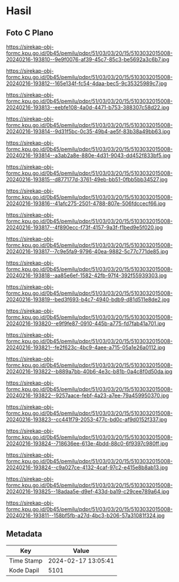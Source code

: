 # Hasil

## Foto C Plano

https://sirekap-obj-formc.kpu.go.id/0b45/pemilu/pdpr/51/03/03/20/15/5103032015008-20240216-193810--9e9f0076-af39-45c7-85c3-be5692a3c6b7.jpg

https://sirekap-obj-formc.kpu.go.id/0b45/pemilu/pdpr/51/03/03/20/15/5103032015008-20240216-193812--165e134f-fc54-4daa-bec5-9c35325989c7.jpg

https://sirekap-obj-formc.kpu.go.id/0b45/pemilu/pdpr/51/03/03/20/15/5103032015008-20240216-193813--eebfe108-4a0d-4471-b753-388307c58d22.jpg

https://sirekap-obj-formc.kpu.go.id/0b45/pemilu/pdpr/51/03/03/20/15/5103032015008-20240216-193814--9d31f5bc-0c35-49b4-ae5f-83b38a49bb63.jpg

https://sirekap-obj-formc.kpu.go.id/0b45/pemilu/pdpr/51/03/03/20/15/5103032015008-20240216-193814--a3ab2a8e-880e-4d31-9043-dd452f833bf5.jpg

https://sirekap-obj-formc.kpu.go.id/0b45/pemilu/pdpr/51/03/03/20/15/5103032015008-20240216-193815--d877177d-3761-49eb-bb51-0fbb5bb34527.jpg

https://sirekap-obj-formc.kpu.go.id/0b45/pemilu/pdpr/51/03/03/20/15/5103032015008-20240216-193816--41afc275-2501-4788-807e-506fdccecf66.jpg

https://sirekap-obj-formc.kpu.go.id/0b45/pemilu/pdpr/51/03/03/20/15/5103032015008-20240216-193817--4f890ecc-f73f-4157-9a3f-f1bed9e5f020.jpg

https://sirekap-obj-formc.kpu.go.id/0b45/pemilu/pdpr/51/03/03/20/15/5103032015008-20240216-193817--7c9e5fa9-9796-40ea-9882-5c77c771de85.jpg

https://sirekap-obj-formc.kpu.go.id/0b45/pemilu/pdpr/51/03/03/20/15/5103032015008-20240216-193818--aa85e6ef-1582-42fb-97f4-392f55939303.jpg

https://sirekap-obj-formc.kpu.go.id/0b45/pemilu/pdpr/51/03/03/20/15/5103032015008-20240216-193819--bed3f693-b4c7-4940-bdb9-d81d511e8de2.jpg

https://sirekap-obj-formc.kpu.go.id/0b45/pemilu/pdpr/51/03/03/20/15/5103032015008-20240216-193820--e9f9fe87-0910-445b-a775-fd7fab41a701.jpg

https://sirekap-obj-formc.kpu.go.id/0b45/pemilu/pdpr/51/03/03/20/15/5103032015008-20240216-193821--fe2f623c-4bc9-4aee-a715-05a1e26a0112.jpg

https://sirekap-obj-formc.kpu.go.id/0b45/pemilu/pdpr/51/03/03/20/15/5103032015008-20240216-193822--b889a7bb-40b6-4e3c-b81b-0a4c8f0d50da.jpg

https://sirekap-obj-formc.kpu.go.id/0b45/pemilu/pdpr/51/03/03/20/15/5103032015008-20240216-193822--9257aace-febf-4a23-a7ee-79a459950370.jpg

https://sirekap-obj-formc.kpu.go.id/0b45/pemilu/pdpr/51/03/03/20/15/5103032015008-20240216-193823--cc441f79-2053-477c-bd0c-af9d0152f337.jpg

https://sirekap-obj-formc.kpu.go.id/0b45/pemilu/pdpr/51/03/03/20/15/5103032015008-20240216-193824--718636ee-613e-4bdd-88c0-6f9397c980ff.jpg

https://sirekap-obj-formc.kpu.go.id/0b45/pemilu/pdpr/51/03/03/20/15/5103032015008-20240216-193824--c9a027ce-4132-4caf-97c2-e415e8b8ab13.jpg

https://sirekap-obj-formc.kpu.go.id/0b45/pemilu/pdpr/51/03/03/20/15/5103032015008-20240216-193825--18adaa5e-d9ef-433d-ba19-c29cee789a64.jpg

https://sirekap-obj-formc.kpu.go.id/0b45/pemilu/pdpr/51/03/03/20/15/5103032015008-20240216-193811--158bf5fb-a27d-4bc3-b206-57a31081f324.jpg


## Metadata

| Key        | Value               |
| ---------- | ------------------- |
| Time Stamp | 2024-02-17 13:05:41 |
| Kode Dapil | 5101                |



